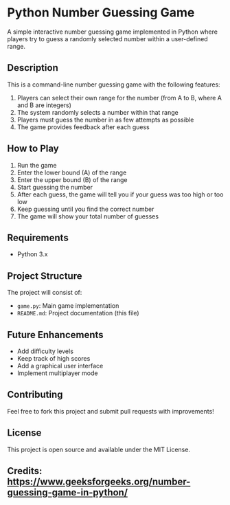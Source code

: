 # Python Number Guessing Game

A simple interactive number guessing game implemented in Python where players try to guess a randomly selected number within a user-defined range.

## Description

This is a command-line number guessing game with the following features:

1. Players can select their own range for the number (from A to B, where A and B are integers)
2. The system randomly selects a number within that range
3. Players must guess the number in as few attempts as possible
4. The game provides feedback after each guess

## How to Play

1. Run the game
2. Enter the lower bound (A) of the range
3. Enter the upper bound (B) of the range
4. Start guessing the number
5. After each guess, the game will tell you if your guess was too high or too low
6. Keep guessing until you find the correct number
7. The game will show your total number of guesses

## Requirements

- Python 3.x

## Project Structure

The project will consist of:
- `game.py`: Main game implementation
- `README.md`: Project documentation (this file)

## Future Enhancements

- Add difficulty levels
- Keep track of high scores
- Add a graphical user interface
- Implement multiplayer mode

## Contributing

Feel free to fork this project and submit pull requests with improvements!

## License

This project is open source and available under the MIT License.

## Credits: https://www.geeksforgeeks.org/number-guessing-game-in-python/